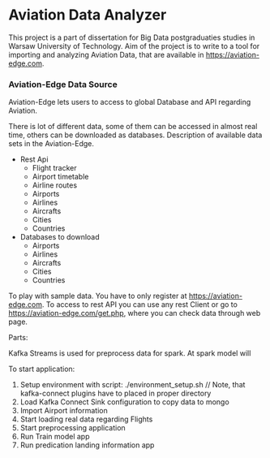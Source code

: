 
# Aviation Data Analyzer

This project is a part of dissertation for Big Data postgraduaties studies in Warsaw University of Technology.
Aim of the project is to write to a tool for importing and analyzing Aviation Data, that are available in https://aviation-edge.com. 

### Aviation-Edge Data Source

Aviation-Edge lets users to access to global Database and API regarding Aviation. 

There is lot of different data, some of them can be accessed in almost real time, others can be downloaded as databases.
Description of available data sets in the Aviation-Edge.
* Rest Api
  * Flight tracker
  * Airport timetable
  * Airline routes 
  * Airports
  * Airlines
  * Aircrafts
  * Cities
  * Countries
* Databases to download
  * Airports
  * Airlines
  * Aircrafts
  * Cities
  * Countries

To play with sample data. You have to only register at https://aviation-edge.com.
To access to rest API you can use any rest Client or go to https://aviation-edge.com/get.php, where you can check data through web page.




Parts:

Kafka Streams is used for preprocess data for spark. 
At spark model will

To start application:
1. Setup environment with script: ./environment_setup.sh // Note, that kafka-connect plugins have to placed in proper directory
2. Load Kafka Connect Sink configuration to copy data to mongo 
3. Import Airport information
4. Start loading real data regarding Flights
5. Start preprocessing application
6. Run Train model app
7. Run predication landing information app 





